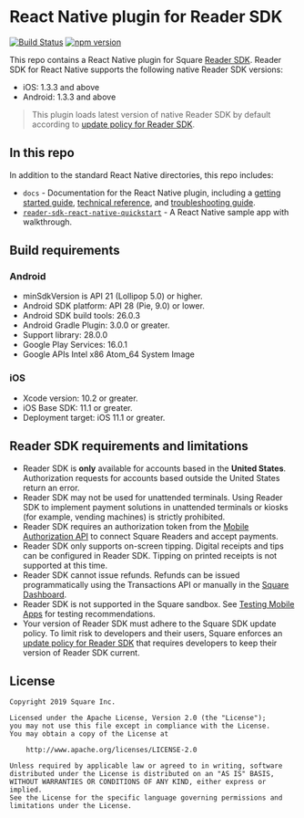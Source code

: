 # React Native plugin for Reader SDK

[![Build Status](https://travis-ci.com/square/react-native-square-reader-sdk.svg?branch=master)](https://travis-ci.com/square/react-native-square-reader-sdk)
[![npm version](https://badge.fury.io/js/react-native-square-reader-sdk.svg)](https://badge.fury.io/js/react-native-square-reader-sdk)

This repo contains a React Native plugin for Square [Reader SDK]. Reader SDK for
React Native supports the following native Reader SDK versions:

  * iOS: 1.3.3 and above
  * Android: 1.3.3 and above

>This plugin loads latest version of native Reader SDK by default according to [update policy for Reader SDK].

## In this repo

In addition to the standard React Native directories, this repo includes:

* `docs` - Documentation for the React Native plugin, including a
  [getting started guide], [technical reference], and [troubleshooting guide].
* [`reader-sdk-react-native-quickstart`] - A React Native sample app with
  walkthrough.


## Build requirements

### Android

* minSdkVersion is API 21 (Lollipop 5.0) or higher.
* Android SDK platform: API 28 (Pie, 9.0) or lower.
* Android SDK build tools: 26.0.3
* Android Gradle Plugin: 3.0.0 or greater.
* Support library: 28.0.0
* Google Play Services: 16.0.1
* Google APIs Intel x86 Atom_64 System Image

### iOS

* Xcode version: 10.2 or greater.
* iOS Base SDK: 11.1 or greater.
* Deployment target: iOS 11.1 or greater.


## Reader SDK requirements and limitations

* Reader SDK is **only** available for accounts based in the **United States**.
  Authorization requests for accounts based outside the United States return an
  error.
* Reader SDK may not be used for unattended terminals. Using Reader SDK to
  implement payment solutions in unattended terminals or kiosks (for example,
  vending machines) is strictly prohibited.
* Reader SDK requires an authorization token from the [Mobile Authorization API]
  to connect Square Readers and accept payments.
* Reader SDK only supports on-screen tipping. Digital receipts and tips can be
  configured in Reader SDK. Tipping on printed receipts is not supported at this
  time.
* Reader SDK cannot issue refunds. Refunds can be issued programmatically using
  the Transactions API or manually in the [Square Dashboard].
* Reader SDK is not supported in the Square sandbox. See [Testing Mobile Apps]
  for testing recommendations.
* Your version of Reader SDK must adhere to the Square SDK update policy. To
  limit risk to developers and their users, Square enforces an
  [update policy for Reader SDK] that requires developers to keep their version
  of Reader SDK current.


## License

```
Copyright 2019 Square Inc.

Licensed under the Apache License, Version 2.0 (the "License");
you may not use this file except in compliance with the License.
You may obtain a copy of the License at

    http://www.apache.org/licenses/LICENSE-2.0

Unless required by applicable law or agreed to in writing, software
distributed under the License is distributed on an "AS IS" BASIS,
WITHOUT WARRANTIES OR CONDITIONS OF ANY KIND, either express or implied.
See the License for the specific language governing permissions and
limitations under the License.
```


[//]: # "Link anchor definitions"
[Mobile Authorization API]: https://docs.connect.squareup.com/payments/readersdk/mobile-authz-guide
[Reader SDK]: https://docs.connect.squareup.com/payments/readersdk/overview
[Square Dashboard]: https://squareup.com/dashboard/
[update policy for Reader SDK]: https://docs.connect.squareup.com/payments/readersdk/overview#readersdkupdatepolicy
[Testing Mobile Apps]: https://docs.connect.squareup.com/testing/mobile
[getting started guide]: https://github.com/square/react-native-square-reader-sdk/tree/master/docs/get-started.md
[technical reference]: https://github.com/square/react-native-square-reader-sdk/tree/master/docs/reference.md
[troubleshooting guide]: https://github.com/square/react-native-square-reader-sdk/tree/master/docs/troubleshooting.md
[`reader-sdk-react-native-quickstart`]: https://github.com/square/react-native-square-reader-sdk/tree/master/reader-sdk-react-native-quickstart
